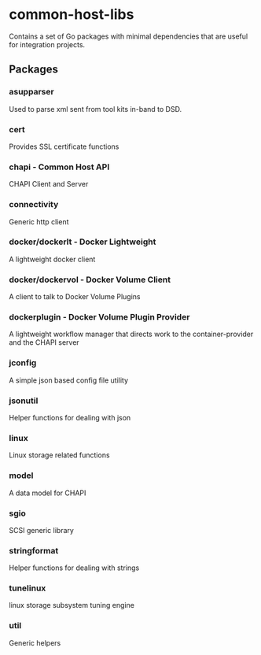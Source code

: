 # common-host-libs

Contains a set of Go packages with minimal dependencies that are useful for integration projects.

## Packages

### asupparser

Used to parse xml sent from tool kits in-band to DSD.

### cert

Provides SSL certificate functions

### chapi - Common Host API

CHAPI Client and Server

### connectivity

Generic http client

### docker/dockerlt - Docker Lightweight

A lightweight docker client

### docker/dockervol - Docker Volume Client

A client to talk to Docker Volume Plugins

### dockerplugin - Docker Volume Plugin Provider

A lightweight workflow manager that directs work to the container-provider and the CHAPI server

### jconfig

A simple json based config file utility

### jsonutil

Helper functions for dealing with json

### linux

Linux storage related functions

### model

A data model for CHAPI

### sgio

SCSI generic library

### stringformat

Helper functions for dealing with strings

### tunelinux

linux storage subsystem tuning engine

### util

Generic helpers
